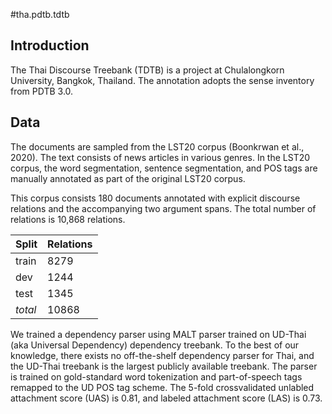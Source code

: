 #tha.pdtb.tdtb

## Introduction
The Thai Discourse Treebank (TDTB) is a project at Chulalongkorn University, Bangkok, Thailand. The annotation adopts the sense inventory from PDTB 3.0.


## Data
The documents are sampled from the LST20 corpus (Boonkrwan et al., 2020). The text consists of news articles in various genres. In the LST20 corpus, the word segmentation, sentence segmentation, and POS tags are manually annotated as part of the original LST20 corpus.

This corpus consists 180 documents annotated with explicit discourse relations and the accompanying two argument spans. The total number of relations is 10,868 relations.

| Split | Relations |
|-------|-----------|
| train | 8279 |
| dev | 1244 |
| test | 1345 |
| *total* | 10868 |

We trained a dependency parser using MALT parser trained on UD-Thai (aka Universal Dependency) dependency treebank. To the best of our knowledge, there exists no off-the-shelf dependency parser for Thai, and the UD-Thai treebank is the largest publicly available treebank. The parser is trained on gold-standard word tokenization and part-of-speech tags remapped to the UD POS tag scheme. The 5-fold crossvalidated unlabled attachment score (UAS) is 0.81, and labeled attachment score (LAS) is 0.73.
